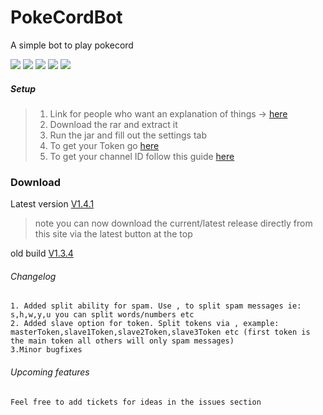 # PokeCordBot
A simple bot to play pokecord

![](	https://img.shields.io/github/issues/MikeTheShadow/PokeCordBot) ![](https://img.shields.io/github/forks/MikeTheShadow/PokeCordBot) ![](https://img.shields.io/github/stars/MikeTheShadow/PokeCordBot) ![](https://img.shields.io/github/license/MikeTheShadow/PokeCordBot)
![](https://img.shields.io/badge/Latest-V1.4.1-RED?style=plastic&logo=java&?link=https://github.com/MikeTheShadow/PokeCordBot/releases/latest&link=https://github.com/MikeTheShadow/PokeCordBot/releases/latest&style=for-the-badge&logo=appveyor)
##### Setup

> 1. Link for people who want an explanation of things -> [here](https://www.youtube.com/watch?v=lo7YCg3UQ-4&feature=youtu.be)
> 2. Download the rar and extract it
> 3. Run the jar and fill out the settings tab
> 4. To get your Token go [here](https://discordhelp.net/discord-token)
> 5. To get your channel ID follow this guide [here](https://support.discordapp.com/hc/en-us/articles/206346498-Where-can-I-find-my-User-Server-Message-ID-)

### Download

Latest version [V1.4.1](https://github.com/MikeTheShadow/PokeCordBot/releases/tag/V1.4.1)
> note you can now download the current/latest release directly from this site via the latest button at the top

old build [V1.3.4](http://bit.ly/2m8FBh3)




###### Changelog
```
1. Added split ability for spam. Use , to split spam messages ie: s,h,w,y,u you can split words/numbers etc
2. Added slave option for token. Split tokens via , example: masterToken,slave1Token,slave2Token,slave3Token etc (first token is the main token all others will only spam messages)
3.Minor bugfixes
```
###### Upcoming features
```
Feel free to add tickets for ideas in the issues section
```
